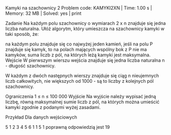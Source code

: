 Kamyki na szachownicy 2
Problem code: KAMYKI2XN | Time: 1.00 s | Memory: 32 MB | Solved: yes | print

Zadanie
Na każdym polu szachownicy o wymiarach 2 x n znajduje się jedna liczba naturalna. Ułóż algorytm, który umieszcza na szachownicy kamyki w taki sposób, że:

na każdym polu znajduje się co najwyżej jeden kamień,
jeśli na polu P znajduje się kamyk, to na polach mających wspólny bok z P nie ma kamyków,
suma liczb z pól, na których leżą kamyki jest maksymalna.
Wejście
W pierwszym wierszu wejścia znajduje się jedna liczba naturalna n - długość szachownicy.

W każdym z dwóch następnych wierszy znajduje się ciąg n nieujemnych liczb całkowitych, nie większych od 1000 - są to liczby z kolejnych pól szachownicy.

Ograniczenia
1 ≤ n ≤ 100 000
Wyjście
Na wyjście należy wypisać jedną liczbę, równą maksymalnej sumie liczb z pól, na których można umieścić kamyki zgodnie z podanymi wyżej zasadami.

Przykład
Dla danych wejściowych

5
1 2 3 4 5
6 1 1 5 1
poprawną odpowiedzią jest
19

